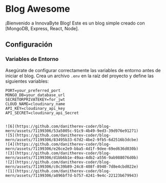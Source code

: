 # Blog Awesome

¡Bienvenido a InnovaByte Blog! Este es un blog simple creado con [MongoDB, Express, React, Node].

## Configuración

### Variables de Entorno

Asegúrate de configurar correctamente las variables de entorno antes de iniciar el blog. Crea un archivo `.env` en la raíz del proyecto y define las siguientes variables:

```env
PORT=your_preferred_port
MONGO_DB=your_database_url
SECRETORPRIVATEKEY=for_jwt
CLOUD_NAME=cloudinary_name
API_KEY=cloudinary_api_key
API_SECRET=cloudinary_api_Secret


![6](https://github.com/danitherev-coder/blog-mern/assets/71199306/53a5005c-91c9-4b49-9ed3-39d976e91271)
![5](https://github.com/danitherev-coder/blog-mern/assets/71199306/83495b33-67d2-4be2-9fb5-6d2516b3dcbe)
![4](https://github.com/danitherev-coder/blog-mern/assets/71199306/e26ce2e9-bba5-4d1f-9dee-69ed636d030b)
![3](https://github.com/danitherev-coder/blog-mern/assets/71199306/d1bb6b1e-49aa-4db2-a556-9ab988076d0b)
![2](https://github.com/danitherev-coder/blog-mern/assets/71199306/c0c39b89-24c8-408f-8940-7d8e4cbd022e)
![1](https://github.com/danitherev-coder/blog-mern/assets/71199306/a896bf7d-b757-4241-9e4c-22123b679943)
